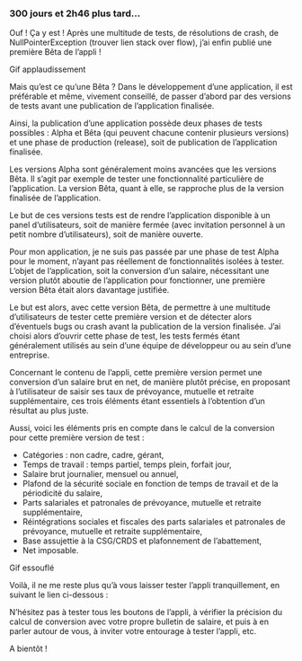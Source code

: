 ---
---
### 300 jours et 2h46 plus tard...


Ouf ! Ça y est ! Après une multitude de tests, de résolutions de crash, de NullPointerException (trouver lien stack over flow), j’ai enfin publié une première Bêta de l’appli !

Gif applaudissement

Mais qu’est ce qu’une Bêta ? Dans le développement d’une application, il est préférable et même, vivement conseillé, de passer d’abord par des versions de tests avant une publication de l’application finalisée.

Ainsi, la publication d’une application possède deux phases de tests possibles : Alpha et Bêta (qui peuvent chacune contenir plusieurs versions) et une phase de production (release), soit de publication de l’application finalisée.

Les versions Alpha sont généralement moins avancées que les versions Bêta. Il s’agit par exemple de tester une fonctionnalité particulière de l’application. La version Bêta, quant à elle, se rapproche plus de la version finalisée de l’application.

Le but de ces versions tests est de rendre l’application disponible à un panel d’utilisateurs, soit de manière fermée (avec invitation personnel à un petit nombre d’utilisateurs), soit de manière ouverte.

Pour mon application, je ne suis pas passée par une phase de test Alpha pour le moment, n’ayant pas réellement de fonctionnalités isolées à tester. L’objet de l’application, soit la conversion d’un salaire, nécessitant une version plutôt aboutie de l’application pour fonctionner, une première version Bêta était alors davantage justifiée.

Le but est alors, avec cette version Bêta, de permettre à une multitude d’utilisateurs de tester cette première version et de détecter alors d’éventuels bugs ou crash avant la publication de la version finalisée. J’ai choisi alors d’ouvrir cette phase de test, les tests fermés étant généralement utilisés au sein d’une équipe de développeur ou au sein d’une entreprise.

Concernant le contenu de l’appli, cette première version permet une conversion d’un salaire brut en net, de manière plutôt précise, en proposant à l’utilisateur de saisir ses taux de prévoyance, mutuelle et retraite supplémentaire, ces trois éléments étant essentiels à l’obtention d’un résultat au plus juste.

Aussi, voici les éléments pris en compte dans le calcul de la conversion pour cette première version de test :

-	Catégories : non cadre, cadre, gérant,
-	Temps de travail : temps partiel, temps plein, forfait jour,
-	Salaire brut journalier, mensuel ou annuel,
-	Plafond de la sécurité sociale en fonction de temps de travail et de la périodicité du salaire,
-	Parts salariales et patronales de prévoyance, mutuelle et retraite supplémentaire,
-	Réintégrations sociales et fiscales des parts salariales et patronales de prévoyance, mutuelle et retraite supplémentaire,
-	Base assujettie à la CSG/CRDS et plafonnement de l’abattement,
-	Net imposable.

Gif essouflé

Voilà, il ne me reste plus qu’à vous laisser tester l’appli tranquillement, en suivant le lien ci-dessous : 


N’hésitez pas à tester tous les boutons de l’appli, à vérifier la précision du calcul de conversion avec votre propre bulletin de salaire, et puis à en parler autour de vous, à inviter votre entourage à tester l’appli, etc.

A bientôt !
